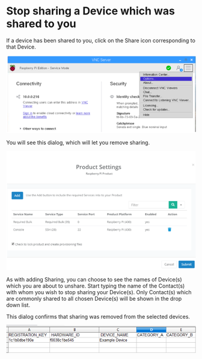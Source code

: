 # Stop sharing a Device which was shared to you

If a device has been shared to you, click on the Share icon corresponding to that Device.  

![](../../.gitbook/assets/image%20%2867%29.png)

You will see this dialog, which will let you remove sharing.

![](../../.gitbook/assets/image%20%28227%29.png)

As with adding Sharing, you can choose to see the names of Device\(s\) which you are about to unshare.  Start typing the name of the Contact\(s\) with whom you wish to stop sharing your Device\(s\).  Only Contact\(s\) which are commonly shared to all chosen Device\(s\) will be shown in the drop down list.

This dialog confirms that sharing was removed from the selected devices.

![](../../.gitbook/assets/image%20%28317%29.png)

